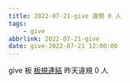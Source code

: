 ```yaml
---
title: 2022-07-21-give 違規 0 人
tags:
    - give
abbrlink: 2022-07-21-give
date: give-2022-07-21 12:00:00
---
```

give 板 [板規連結](https://www.ptt.cc/bbs/give/M.1612495900.A.C32.html)
昨天違規 0 人
